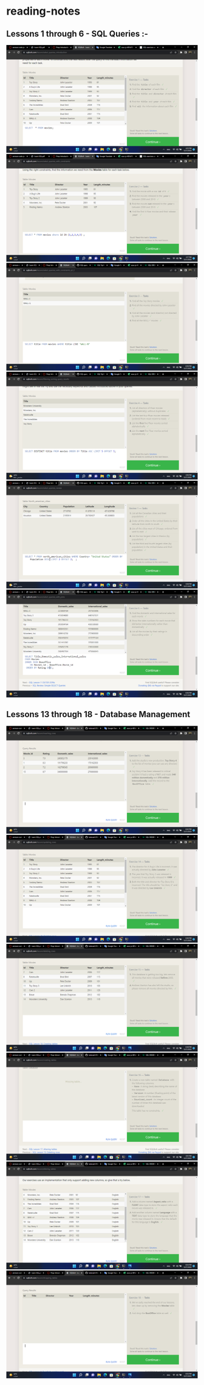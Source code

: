 # reading-notes

## Lessons 1 through 6 - SQL Queries :-

![EXERCISE 1](./img/Screenshot%20(31).png)
![EXERCISE 2](./img/Screenshot%20(32).png)
![EXERCISE 3](./img/Screenshot%20(36).png)
![EXERCISE 4](./img/Screenshot%20(33).png)
![EXERCISE 5](./img/Screenshot%20(34).png)
![EXERCISE 5](./img/Screenshot%20(35).png)

## Lessons 13 through 18 - Database Management

![EXERCISE 13](./img/Screenshot%20(37).png)
![EXERCISE 14](./img/Screenshot%20(38).png)
![EXERCISE 15](./img/Screenshot%20(39).png)
![EXERCISE 16](./img/Screenshot%20(40).png)
![EXERCISE 17](./img/Screenshot%20(41).png)
![EXERCISE 18](./img/Screenshot%20(42).png)

